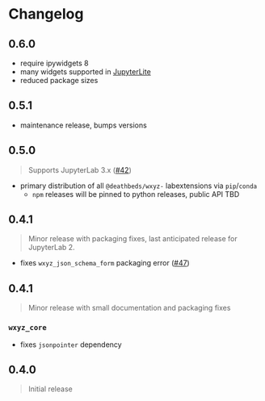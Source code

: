 # Changelog

## 0.6.0

- require ipywidgets 8
- many widgets supported in [JupyterLite]
- reduced package sizes

[JupyterLite]: jupyterlite.readthedocs.io

## 0.5.1

- maintenance release, bumps versions

## 0.5.0

> Supports JupyterLab 3.x ([#42])

- primary distribution of all `@deathbeds/wxyz-` labextensions via `pip`/`conda`
  - `npm` releases will be pinned to python releases, public API TBD

[#42]: https://github.com/deathbeds/wxyz/issues/42

## 0.4.1

> Minor release with packaging fixes, last anticipated release for JupyterLab 2.

- fixes `wxyz_json_schema_form` packaging error ([#47])

[#47]: https://github.com/deathbeds/wxyz/issues/47

## 0.4.1

> Minor release with small documentation and packaging fixes

### `wxyz_core`

- fixes `jsonpointer` dependency

## 0.4.0

> Initial release
